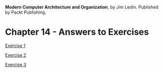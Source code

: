 __Modern Computer Architecture and Organization__, by Jim Ledin. Published by Packt Publishing.
# Chapter 14 - Answers to Exercises

[Exercise 1](Ex__1_two_factor_authentication.md)

[Exercise 2](Ex__2_strong_passwords.md)

[Exercise 3](Ex__3_install_updates.md)
